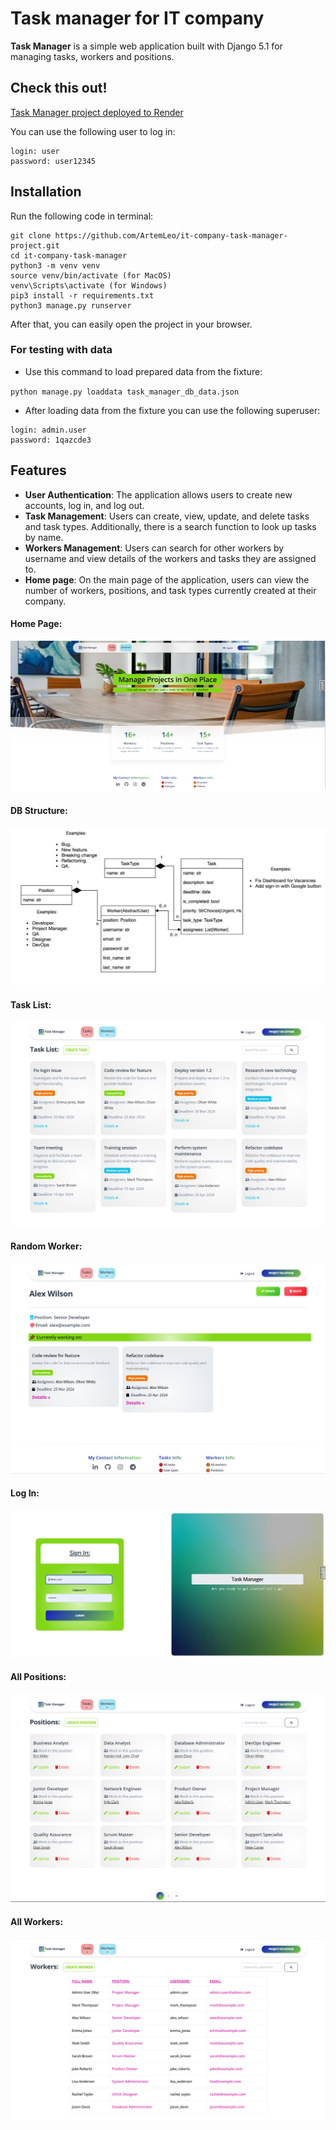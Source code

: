 # Task manager for IT company

**Task Manager** is a simple web application built with Django 5.1 for managing tasks, workers and positions.

## Check this out!

[Task Manager project deployed to Render](https://it-company-task-manager-project.onrender.com)

You can use the following user to log in:

```
login: user
password: user12345
```

## Installation

Run the following code in terminal:

```shell
git clone https://github.com/ArtemLeo/it-company-task-manager-project.git
cd it-company-task-manager
python3 -m venv venv
source venv/bin/activate (for MacOS)
venv\Scripts\activate (for Windows)
pip3 install -r requirements.txt
python3 manage.py runserver
```

After that, you can easily open the project in your browser.

### For testing with data

- Use this command to load prepared data from the fixture:

`python manage.py loaddata task_manager_db_data.json`

- After loading data from the fixture you can use the following superuser:

```
login: admin.user
password: 1qazcde3
```

## Features

- **User Authentication**: The application allows users to create new accounts, log in, and log out.
- **Task Management**: Users can create, view, update, and delete tasks and task types. Additionally,
there is a search function to look up tasks by name. 
- **Workers Management**: Users can search for other workers by username and view details of 
the workers and tasks they are assigned to.
- **Home page**: On the main page of the application, users can view the number of workers, 
positions, and task types currently created at their company.

#### Home Page:
![image](images/home_page.png)

#### DB Structure:
![image](images/db_structure.png)

#### Task List:
![image](images/task_list.png)

#### Random Worker:
![image](images/worker.png)

#### Log In:
![image](images/log_in.png)

#### All Positions:
![image](images/positions.png)

#### All Workers:
![image](images/workers.png)
